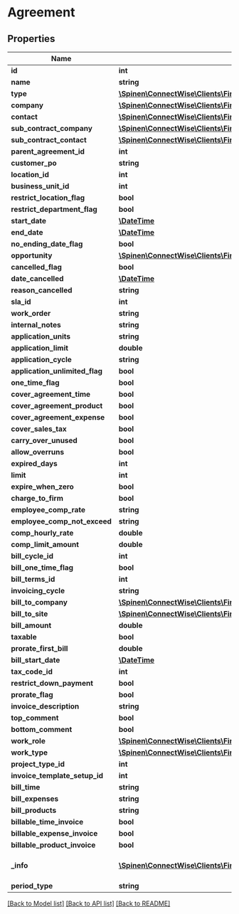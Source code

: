 # Agreement

## Properties
Name | Type | Description | Notes
------------ | ------------- | ------------- | -------------
**id** | **int** |  | [optional] 
**name** | **string** |  | 
**type** | [**\Spinen\ConnectWise\Clients\Finance\Spinen\ConnectWise\Clients\Finance\Model\AgreementTypeReference**](AgreementTypeReference.md) |  | 
**company** | [**\Spinen\ConnectWise\Clients\Finance\Spinen\ConnectWise\Clients\Finance\Model\CompanyReference**](CompanyReference.md) |  | 
**contact** | [**\Spinen\ConnectWise\Clients\Finance\Spinen\ConnectWise\Clients\Finance\Model\ContactReference**](ContactReference.md) |  | 
**sub_contract_company** | [**\Spinen\ConnectWise\Clients\Finance\Spinen\ConnectWise\Clients\Finance\Model\CompanyReference**](CompanyReference.md) |  | [optional] 
**sub_contract_contact** | [**\Spinen\ConnectWise\Clients\Finance\Spinen\ConnectWise\Clients\Finance\Model\ContactReference**](ContactReference.md) |  | [optional] 
**parent_agreement_id** | **int** |  | [optional] 
**customer_po** | **string** |  | [optional] 
**location_id** | **int** |  | [optional] 
**business_unit_id** | **int** |  | [optional] 
**restrict_location_flag** | **bool** |  | [optional] 
**restrict_department_flag** | **bool** |  | [optional] 
**start_date** | [**\DateTime**](\DateTime.md) |  | [optional] 
**end_date** | [**\DateTime**](\DateTime.md) |  | [optional] 
**no_ending_date_flag** | **bool** |  | [optional] 
**opportunity** | [**\Spinen\ConnectWise\Clients\Finance\Spinen\ConnectWise\Clients\Finance\Model\OpportunityReference**](OpportunityReference.md) |  | [optional] 
**cancelled_flag** | **bool** |  | [optional] 
**date_cancelled** | [**\DateTime**](\DateTime.md) |  | [optional] 
**reason_cancelled** | **string** |  | [optional] 
**sla_id** | **int** |  | [optional] 
**work_order** | **string** |  | [optional] 
**internal_notes** | **string** |  | [optional] 
**application_units** | **string** |  | [optional] 
**application_limit** | **double** |  | [optional] 
**application_cycle** | **string** |  | [optional] 
**application_unlimited_flag** | **bool** |  | [optional] 
**one_time_flag** | **bool** |  | [optional] 
**cover_agreement_time** | **bool** |  | [optional] 
**cover_agreement_product** | **bool** |  | [optional] 
**cover_agreement_expense** | **bool** |  | [optional] 
**cover_sales_tax** | **bool** |  | [optional] 
**carry_over_unused** | **bool** |  | [optional] 
**allow_overruns** | **bool** |  | [optional] 
**expired_days** | **int** |  | [optional] 
**limit** | **int** |  | [optional] 
**expire_when_zero** | **bool** |  | [optional] 
**charge_to_firm** | **bool** |  | [optional] 
**employee_comp_rate** | **string** |  | [optional] 
**employee_comp_not_exceed** | **string** |  | [optional] 
**comp_hourly_rate** | **double** |  | [optional] 
**comp_limit_amount** | **double** |  | [optional] 
**bill_cycle_id** | **int** |  | [optional] 
**bill_one_time_flag** | **bool** |  | [optional] 
**bill_terms_id** | **int** |  | [optional] 
**invoicing_cycle** | **string** |  | [optional] 
**bill_to_company** | [**\Spinen\ConnectWise\Clients\Finance\Spinen\ConnectWise\Clients\Finance\Model\CompanyReference**](CompanyReference.md) |  | [optional] 
**bill_to_site** | [**\Spinen\ConnectWise\Clients\Finance\Spinen\ConnectWise\Clients\Finance\Model\SiteReference**](SiteReference.md) |  | [optional] 
**bill_amount** | **double** |  | [optional] 
**taxable** | **bool** |  | [optional] 
**prorate_first_bill** | **double** |  | [optional] 
**bill_start_date** | [**\DateTime**](\DateTime.md) |  | [optional] 
**tax_code_id** | **int** |  | [optional] 
**restrict_down_payment** | **bool** |  | [optional] 
**prorate_flag** | **bool** |  | [optional] 
**invoice_description** | **string** |  | [optional] 
**top_comment** | **bool** |  | [optional] 
**bottom_comment** | **bool** |  | [optional] 
**work_role** | [**\Spinen\ConnectWise\Clients\Finance\Spinen\ConnectWise\Clients\Finance\Model\WorkRoleReference**](WorkRoleReference.md) |  | [optional] 
**work_type** | [**\Spinen\ConnectWise\Clients\Finance\Spinen\ConnectWise\Clients\Finance\Model\WorkTypeReference**](WorkTypeReference.md) |  | [optional] 
**project_type_id** | **int** |  | [optional] 
**invoice_template_setup_id** | **int** |  | [optional] 
**bill_time** | **string** |  | [optional] 
**bill_expenses** | **string** |  | [optional] 
**bill_products** | **string** |  | [optional] 
**billable_time_invoice** | **bool** |  | [optional] 
**billable_expense_invoice** | **bool** |  | [optional] 
**billable_product_invoice** | **bool** |  | [optional] 
**_info** | [**\Spinen\ConnectWise\Clients\Finance\Spinen\ConnectWise\Clients\Finance\Model\Metadata**](Metadata.md) | Metadata of the entity | [optional] 
**period_type** | **string** |  | [optional] 

[[Back to Model list]](../README.md#documentation-for-models) [[Back to API list]](../README.md#documentation-for-api-endpoints) [[Back to README]](../README.md)



